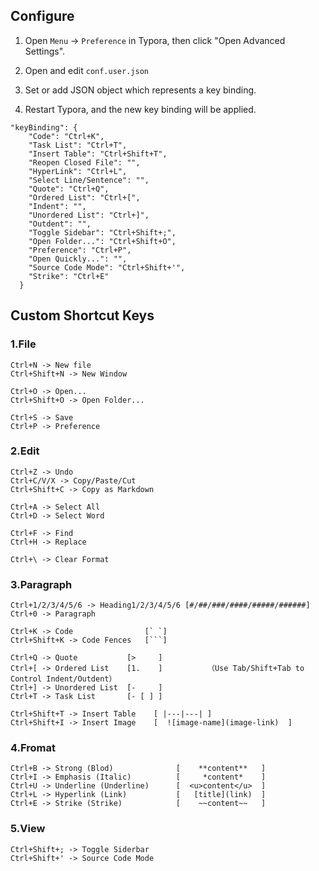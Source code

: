 ## Configure

1. Open `Menu`  →  `Preference` in Typora, then click "Open Advanced Settings".

2. Open and edit `conf.user.json` 
3. Set or add JSON object which represents a key binding.

4. Restart Typora, and the new key binding will be applied.

```
"keyBinding": {
    "Code": "Ctrl+K",
    "Task List": "Ctrl+T",
    "Insert Table": "Ctrl+Shift+T",
    "Reopen Closed File": "",
    "HyperLink": "Ctrl+L",
    "Select Line/Sentence": "",
    "Quote": "Ctrl+Q",
    "Ordered List": "Ctrl+[",
    "Indent": "",
    "Unordered List": "Ctrl+]",
    "Outdent": "",
    "Toggle Sidebar": "Ctrl+Shift+;",
    "Open Folder...": "Ctrl+Shift+O",
    "Preference": "Ctrl+P",
    "Open Quickly...": "",
    "Source Code Mode": "Ctrl+Shift+'",
    "Strike": "Ctrl+E"
  }
```

## Custom Shortcut Keys

### 1.File

```
Ctrl+N -> New file
Ctrl+Shift+N -> New Window

Ctrl+O -> Open...
Ctrl+Shift+O -> Open Folder...

Ctrl+S -> Save
Ctrl+P -> Preference
```

### 2.Edit

```
Ctrl+Z -> Undo
Ctrl+C/V/X -> Copy/Paste/Cut
Ctrl+Shift+C -> Copy as Markdown

Ctrl+A -> Select All
Ctrl+D -> Select Word

Ctrl+F -> Find
Ctrl+H -> Replace

Ctrl+\ -> Clear Format
```

### 3.Paragraph

```
Ctrl+1/2/3/4/5/6 -> Heading1/2/3/4/5/6 [#/##/###/####/#####/######]
Ctrl+0 -> Paragraph

Ctrl+K -> Code                [` `]
Ctrl+Shift+K -> Code Fences	  [```]

Ctrl+Q -> Quote           [>     ]
Ctrl+[ -> Ordered List    [1.    ]			（Use Tab/Shift+Tab to Control Indent/Outdent）
Ctrl+] -> Unordered List  [-     ]
Ctrl+T -> Task List       [- [ ] ]

Ctrl+Shift+T -> Insert Table    [ |---|---| ]
Ctrl+Shift+I -> Insert Image    [  ![image-name](image-link)  ]
```

### 4.Fromat

```
Ctrl+B -> Strong (Blod)              [    **content**   ]
Ctrl+I -> Emphasis (Italic)          [     *content*    ]
Ctrl+U -> Underline (Underline)      [  <u>content</u>  ]
Ctrl+L -> Hyperlink (Link)           [   [title](link)  ]
Ctrl+E -> Strike (Strike)            [    ~~content~~   ]
```

### 5.View

```
Ctrl+Shift+; -> Toggle Siderbar
Ctrl+Shift+' -> Source Code Mode
```
